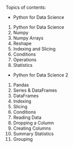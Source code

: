 Topics of contents:

- Python for Data Science
1. Python for Data Science
2. Numpy
3. Numpy Arrays
4. Reshape
5. Indexing and Slicing
6. Conditions
7. Operations
8. Statistics

- Python for Data Science 2
1. Pandas
2. Series & DataFrames
3. DataFrames
4. Indexing
5. Slicing
6. Conditions
7. Reading Data
8. Dropping a Column
9. Creating Columns
10. Summary Statistics
11. Grouping